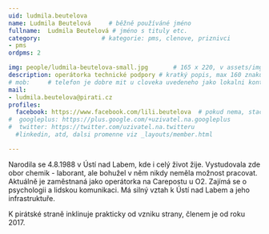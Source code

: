 ```yaml
---
uid: ludmila.beutelova
name: Ludmila Beutelová  	# běžně používáné jméno
fullname:  Ludmila Beutelová # jméno s tituly etc.
category:                 # kategorie: pms, clenove, priznivci
- pms
ordpms: 2

img: people/ludmila-beutelova-small.jpg       # 165 x 220, v assets/img
description: operátorka technické podpory # kratký popis, max 160 znaků
# mob:     # telefon je dobre mit u cloveka uvedeneho jako lokalni kontakt v links.yaml
mail:
- ludmila.beutelova@pirati.cz
profiles:
  facebook: https://www.facebook.com/lili.beutelova  # pokud nema, staci smazat tuto radku
#  googleplus: https://plus.google.com/+uzivatel.na.googleplus
#  twitter: https://twitter.com/uzivatel.na.twitteru
  #linkedin, atd, dalsi promenne viz _layouts/member.html

---
```

Narodila se 4.8.1988 v Ústí nad Labem, kde i celý život žije. Vystudovala zde obor chemik - laborant, ale bohužel v něm nikdy neměla možnost pracovat. Aktuálně je zaměstnaná jako operátorka na Carepostu u O2. Zajímá se o psychologii a lidskou komunikaci. Má silný vztah k Ústí nad Labem a jeho infrastruktuře.

K pirátské straně inklinuje prakticky od vzniku strany, členem je od roku 2017.
